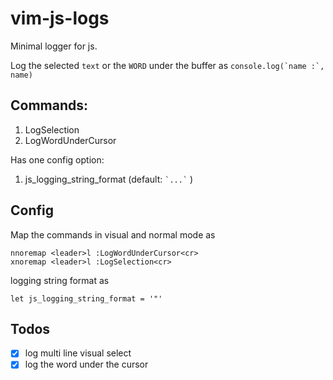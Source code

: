 # vim-js-logs

Minimal logger for js. 

Log the selected `text` or the `WORD` under the buffer as ``console.log(`name :`, name)``

## Commands:
1. LogSelection
2. LogWordUnderCursor

Has one config option: 
1. js_logging_string_format (default: `` `...` `` )

## Config
Map the commands in visual and normal mode as
```
nnoremap <leader>l :LogWordUnderCursor<cr>
xnoremap <leader>l :LogSelection<cr>
```

logging string format as 
```
let js_logging_string_format = '"'
```

## Todos

- [x] log multi line visual select
- [x] log the word under the cursor 